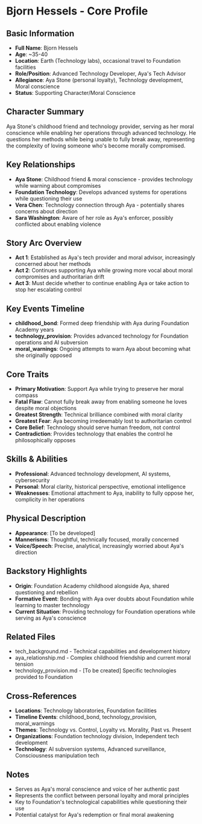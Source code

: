 # Bjorn Hessels - Core Profile

## Basic Information
- **Full Name**: Bjorn Hessels
- **Age**: ~35-40
- **Location**: Earth (Technology labs), occasional travel to Foundation facilities
- **Role/Position**: Advanced Technology Developer, Aya's Tech Advisor
- **Allegiance**: Aya Stone (personal loyalty), Technology development, Moral conscience
- **Status**: Supporting Character/Moral Conscience

## Character Summary
Aya Stone's childhood friend and technology provider, serving as her moral conscience while enabling her operations through advanced technology. He questions her methods while being unable to fully break away, representing the complexity of loving someone who's become morally compromised.

## Key Relationships
- **Aya Stone**: Childhood friend & moral conscience - provides technology while warning about compromises
- **Foundation Technology**: Develops advanced systems for operations while questioning their use
- **Vera Chen**: Technology connection through Aya - potentially shares concerns about direction
- **Sara Washington**: Aware of her role as Aya's enforcer, possibly conflicted about enabling violence

## Story Arc Overview
- **Act 1**: Established as Aya's tech provider and moral advisor, increasingly concerned about her methods
- **Act 2**: Continues supporting Aya while growing more vocal about moral compromises and authoritarian drift
- **Act 3**: Must decide whether to continue enabling Aya or take action to stop her escalating control

## Key Events Timeline
- **childhood_bond**: Formed deep friendship with Aya during Foundation Academy years
- **technology_provision**: Provides advanced technology for Foundation operations and AI subversion
- **moral_warnings**: Ongoing attempts to warn Aya about becoming what she originally opposed

## Core Traits
- **Primary Motivation**: Support Aya while trying to preserve her moral compass
- **Fatal Flaw**: Cannot fully break away from enabling someone he loves despite moral objections
- **Greatest Strength**: Technical brilliance combined with moral clarity
- **Greatest Fear**: Aya becoming irredeemably lost to authoritarian control
- **Core Belief**: Technology should serve human freedom, not control
- **Contradiction**: Provides technology that enables the control he philosophically opposes

## Skills & Abilities
- **Professional**: Advanced technology development, AI systems, cybersecurity
- **Personal**: Moral clarity, historical perspective, emotional intelligence
- **Weaknesses**: Emotional attachment to Aya, inability to fully oppose her, complicity in her operations

## Physical Description
- **Appearance**: [To be developed]
- **Mannerisms**: Thoughtful, technically focused, morally concerned
- **Voice/Speech**: Precise, analytical, increasingly worried about Aya's direction

## Backstory Highlights
- **Origin**: Foundation Academy childhood alongside Aya, shared questioning and rebellion
- **Formative Event**: Bonding with Aya over doubts about Foundation while learning to master technology
- **Current Situation**: Providing technology for Foundation operations while serving as Aya's conscience

## Related Files
- tech_background.md - Technical capabilities and development history
- aya_relationship.md - Complex childhood friendship and current moral tension
- technology_provision.md - [To be created] Specific technologies provided to Foundation

## Cross-References
- **Locations**: Technology laboratories, Foundation facilities
- **Timeline Events**: childhood_bond, technology_provision, moral_warnings
- **Themes**: Technology vs. Control, Loyalty vs. Morality, Past vs. Present
- **Organizations**: Foundation technology division, Independent tech development
- **Technology**: AI subversion systems, Advanced surveillance, Consciousness manipulation tech

## Notes
- Serves as Aya's moral conscience and voice of her authentic past
- Represents the conflict between personal loyalty and moral principles
- Key to Foundation's technological capabilities while questioning their use
- Potential catalyst for Aya's redemption or final moral awakening